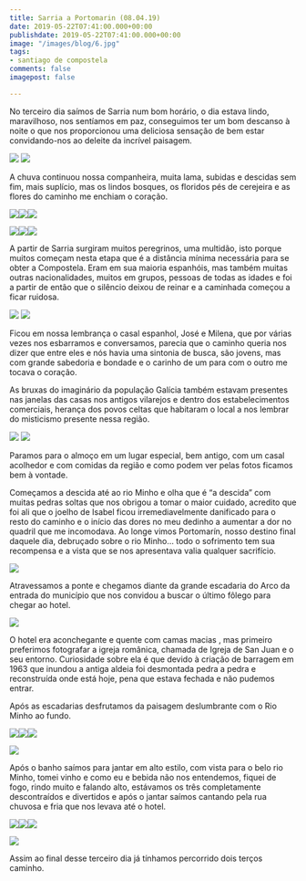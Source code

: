 ```yaml
---
title: Sarria a Portomarin (08.04.19)
date: 2019-05-22T07:41:00.000+00:00
publishdate: 2019-05-22T07:41:00.000+00:00
image: "/images/blog/6.jpg"
tags:
- santiago de compostela
comments: false
imagepost: false

---
```

No terceiro dia saímos de Sarria num bom horário, o dia estava lindo, maravilhoso, nos sentíamos em paz, conseguimos ter um bom descanso à noite o que nos proporcionou uma deliciosa sensação de bem estar convidando-nos ao deleite da incrível paisagem.

![](/images/blog/3__075219-768x1024.jpg#img-divide)    ![](/images/blog/3__082528-1024x768.jpg#img-divide)

A chuva continuou nossa companheira, muita lama, subidas e descidas sem fim, mais suplício, mas os lindos bosques, os floridos pés de cerejeira e as flores do caminho me enchiam o coração.

![](/images/blog/3__085252-1024x498.jpg#img-three)![](/images/blog/3__090449-1024x498.jpg#img-three)![](/images/blog/3__090524-1024x498.jpg#img-three)

![](/images/blog/3__095436-768x1024.jpg#img-three)![](/images/blog/3__084610-1024x768.jpg#img-three)![](/images/blog/3__090524-1-768x1024.jpg#img-three)

A partir de Sarria surgiram muitos peregrinos, uma multidão, isto porque muitos começam nesta etapa que é a distância mínima necessária para se obter a Compostela. Eram em sua maioria espanhóis, mas também muitas outras nacionalidades, muitos em grupos, pessoas de todas as idades e foi a partir de então que o silêncio deixou de reinar e a caminhada começou a ficar ruidosa.

![](/images/blog/3__090530-768x1024.jpg#img-divide)    ![](/images/blog/3__135734-1-768x1024.jpg#img-divide)

Ficou em nossa lembrança o casal espanhol, José e Milena, que por várias vezes nos esbarramos e conversamos, parecia que o caminho queria nos dizer que entre eles e nós havia uma sintonia de busca, são jovens, mas com grande sabedoria e bondade e o carinho de um para com o outro me tocava o coração.

As bruxas do imaginário da população Galícia também estavam presentes nas janelas das casas nos antigos vilarejos e dentro dos estabelecimentos comerciais, herança dos povos celtas que habitaram o local a nos lembrar do misticismo presente nessa região.

![](/images/blog/3__140920-1024x768.jpg#img-divide)    ![](/images/blog/3__140915-1024x498.jpg#img-divide)

Paramos para o almoço em um lugar especial, bem antigo, com um casal acolhedor e com comidas da região e como podem ver pelas fotos ficamos bem à vontade.

Começamos a descida até ao rio Minho e olha que é “a descida” com muitas pedras soltas que nos obrigou a tomar o maior cuidado, acredito que foi ali que o joelho de Isabel ficou irremediavelmente danificado para o resto do caminho e o início das dores no meu dedinho a aumentar a dor no quadril que me incomodava. Ao longe vimos Portomarín, nosso destino final daquele dia, debruçado sobre o rio Minho… todo o sofrimento tem sua recompensa e a vista que se nos apresentava valia qualquer sacrifício.

![](/images/blog/3__154122-1024x498.jpg#img)

Atravessamos a ponte e chegamos diante da grande escadaria do Arco da entrada do município que nos convidou a buscar o último fôlego para chegar ao hotel.

![](/images/blog/3__154536-498x1024.jpg#img)

O hotel era aconchegante e quente com camas macias , mas primeiro preferimos fotografar a igreja românica, chamada de Igreja de San Juan e o seu entorno. Curiosidade sobre ela é que devido à criação de barragem em 1963 que inundou a antiga aldeia foi desmontada pedra a pedra e reconstruída onde está hoje, pena que estava fechada e não pudemos entrar.

Após as escadarias desfrutamos da paisagem deslumbrante com o Rio Minho ao fundo.

![](/images/blog/3__155044-1024x498.jpg#img-three)![](/images/blog/3__155555-1024x498.jpg#img-three)![](/images/blog/3__155716-1024x498.jpg#img-three)

![](/images/blog/3__172016-768x1024.jpg#img)

Após o banho saímos para jantar em alto estilo, com vista para o belo rio Minho, tomei vinho e como eu e bebida não nos entendemos, fiquei de fogo, rindo muito e falando alto, estávamos os três completamente descontraídos e divertidos e após o jantar saímos cantando pela rua chuvosa e fria que nos levava até o hotel.

![](/images/blog/3__212147-1024x768.jpg#img-three)![](/images/blog/3__205431-768x1024.jpg#img-three)![](/images/blog/3__205402-768x1024.jpg#img-three)

![](/images/blog/3__215805-1024x768.jpg#img)

Assim ao final desse terceiro dia já tínhamos percorrido dois terços caminho.